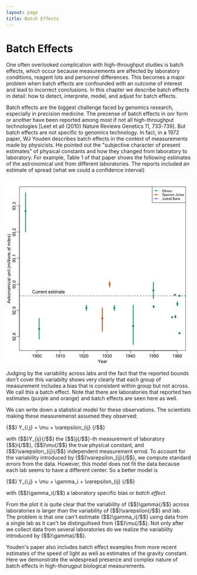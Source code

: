 ```yaml
---
layout: page
title: Batch Effects
---
```




# Batch Effects

One often overlooked complication with high-throughput studies is batch effects, which occur because measurements are affected by laboratory conditions, reagent lots and personnel differences. This becomes a major problem when batch effects are confounded with an outcome of interest and lead to incorrect conclusions. In this chapter we describe batch effects in detail: how to detect, interprete, model, and adjust for batch effects.

Batch effects are the biggest challenge faced by genomics research, especially in precision medicine. The precense of batch effects in onr form or another have been reported among most if not all high-throughput technologies [Leet et all (2010) Nature Reviews Genetics 11, 733-739]. But batch effects are not specific to genomics technology. In fact, in a 1972 paper, WJ Youden describes batch effects in the context of measurements made by physicists. He pointed out the "subjective character of present estimates" of physical constants and how they changed from laboratory to laboratory. For example, Table 1 of that paper shows the following estimates of the astronomical unit from different laboratories. The reports included an estimate of spread (what we could a confidence interval)

![plot of chunk unnamed-chunk-1](images/intro_to_batch_effects-unnamed-chunk-1-1.png) 

Judging by the variability across labs and the fact that the reported bounds don't cover this variabilty shows very clearly that each group of measurement includes a bias that is consistent within group but not across. We call this a batch effect. Note that there are laboratories that reported two estimates (purple and orange) and batch effects are seen here as well. 


We can write down a statistical model for these observations. The scientists making these measuremenst assumed they observed:

{$$}
Y_{i,j} = \mu + \varepsilon_{ij}
{/$$}

with {$$}Y_{ij}{/$$} the {$$}j{/$$}-th measurement of laboratory {$$}i{/$$}, {$$}\mu{/$$} the true physical constant, and {$$}\varepsilon_{ij}{/$$} independent measurement errod. To account for the variability introduced by {$$}\varepsilon_{ij}{/$$}, we compute standard errors from the data. However, this model does not fit the data because each lab seems to have a different center. So a better model is

{$$}
Y_{i,j} = \mu + \gamma_i + \varepsilon_{ij}
{/$$}

with {$$}\gamma_i{/$$} a laboratory specific bias or _batch effect_. 

From the plot it is quite clear that the variability of {$$}\gamma{/$$} across laboratories is larger than the variability of {$$}\varepsilon{/$$} and lab. The problem is that one can't estimate {$$}\gamma_i{/$$} using data from a single lab as it can't be distinguihsed from {$$}\mu{/$$}. Not only after we collect data from several laboratories do we realize the variability introduced by {$$}\gamma{/$$}.

Youden's paper also includes batch effect examples from more recent estimates of the speed of light as well as estimates of the gravity constant. Here we demonstrate the widespread presence and complex nature of batch effects in high-thorugput biological measurements. 











